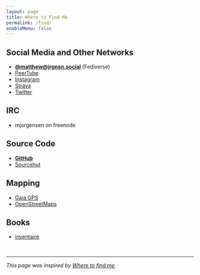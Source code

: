 ```yaml
---
layout: page
title: Where to Find Me
permalink: /find/
enableMenu: false
---
```


## Social Media and Other Networks

* **[@matthew@jrgnsn.social][pleroma]** (Fediverse)
* [PeerTube][peertube]
* [Instagram][instagram]
* [Strava][strava]
* [Twitter][twitter]

[pleroma]:https://jrgnsn.social/matthew
[instagram]:https://www.instagram.com/matthewjorgensen/
[twitter]:https://twitter.com/prplecake
[peertube]:https://jrgnsn.video/accounts/matthew
[strava]:https://www.strava.com/athletes/705724

## IRC

* mjorgensen on freenode

## Source Code

* **[GitHub][github]**
* [Sourcehut][sourcehut]

[github]:https://github.com/prplecake
[sourcehut]:https://sr.ht/~mjorgensen

## Mapping

* [Gaia GPS][gaia-gps]
* [OpenStreetMaps][osm]

[gaia-gps]:https://www.gaiagps.com/profile/920114/prplecake/
[osm]:https://www.openstreetmap.org/user/prplecake

## Books

* [inventaire][inventaire]

[inventaire]:https://inventaire.io/inventory/matthew

<br />

---

*This page was inspired by [Where to find me][wtfm].*

[wtfm]:https://wheretofind.me
